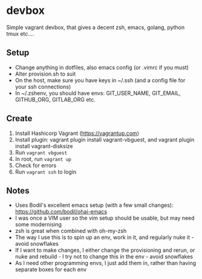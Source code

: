# devbox
Simple vagrant devbox, that gives a decent zsh, emacs, golang, python tmux etc....

## Setup

- Change anything in dotfiles, also emacs config (or .vimrc if you must)
- Alter provision.sh to suit
- On the host, make sure you have keys in ~/.ssh (and a config file for your ssh connections)
- In ~/.zshenv, you should have envs: GIT_USER_NAME, GIT_EMAIL, GITHUB_ORG, GITLAB_ORG etc.

## Create

1. Install Hashicorp Vagrant (https://vagrantup.com)
2. Install plugin: vagrant plugin install vagrant-vbguest, and vagrant plugin install vagrant-disksize
3. Run ```vagrant vbguest```
4. In root, run ```vagrant up```
5. Check for errors
6. Run ```vagrant ssh``` to login

## Notes

- Uses Bodil's excellent emacs setup (with a few small changes): https://github.com/bodil/ohai-emacs
- I was once a VIM user so the vim setup should be usable, but may need some modernising
- zsh is great when combined with oh-my-zsh
- The way I use this is to spin up an env, work in it, and regularly nuke it - avoid snowflakes
- If I want to make changes, I either change the provisioning and rerun, or nuke and rebuild - I try not to change this in the env - avoid snowflakes
- As I need other programming envs, I just add them in, rather than having separate boxes for each env
